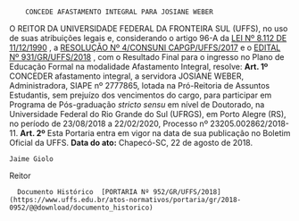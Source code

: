         CONCEDE AFASTAMENTO INTEGRAL PARA JOSIANE WEBER  

 O REITOR DA UNIVERSIDADE FEDERAL DA FRONTEIRA SUL (UFFS), no uso de suas atribuições legais e, considerando o artigo 96-A da [LEI Nº 8.112 DE 11/12/1990](http://www.planalto.gov.br/ccivil_03/leis/l8112cons.htm)  , a [RESOLUÇÃO Nº 4/CONSUNI CAPGP/UFFS/2017](https://www.uffs.edu.br/atos-normativos/resolucao/consunicapgp/2017-0004)  e o [EDITAL Nº 931/GR/UFFS/2018](https://www.uffs.edu.br/atos-normativos/edital/gr/2018-0931)  , com o Resultado Final para o ingresso no Plano de Educação Formal na modalidade Afastamento Integral, resolve:   **Art. 1º** CONCEDER afastamento integral, a servidora JOSIANE WEBER, Administradora, SIAPE nº 2777865, lotada na Pró-Reitoria de Assuntos Estudantis, sem prejuízo dos vencimentos do cargo, para participar em Programa de Pós-graduação *stricto sensu* em nível de Doutorado, na Universidade Federal do Rio Grande do Sul (UFRGS), em Porto Alegre (RS), no período de 23/08/2018 a 22/02/2020, Processo nº 23205.002862/2018-11.   **Art. 2º** Esta Portaria entra em vigor na data de sua publicação no Boletim Oficial da UFFS.      **Data do ato:** Chapecó-SC, 22 de agosto de 2018.   
 

    Jaime Giolo   
 Reitor 

      Documento Histórico  [PORTARIA Nº 952/GR/UFFS/2018](https://www.uffs.edu.br/atos-normativos/portaria/gr/2018-0952/@@download/documento_historico)     
      